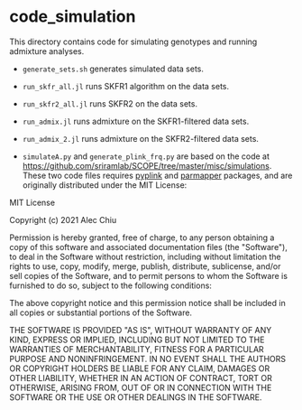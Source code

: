 # code_simulation

This directory contains code for simulating genotypes and running admixture analyses. 

- `generate_sets.sh` generates simulated data sets.
- `run_skfr_all.jl` runs SKFR1 algorithm on the data sets.
- `run_skfr2_all.jl` runs SKFR2 on the data sets.
- `run_admix.jl` runs admixture on the SKFR1-filtered data sets.
- `run_admix_2.jl` runs admixture on the SKFR2-filtered data sets.

- `simulateA.py` and `generate_plink_frq.py` are based on the code at https://github.com/sriramlab/SCOPE/tree/master/misc/simulations. These two code files requires [pyplink](https://pypi.org/project/pyplink/) and [parmapper](https://github.com/Jwink3101/parmapper) packages, and are originally distributed under the MIT License:

MIT License

Copyright (c) 2021 Alec Chiu

Permission is hereby granted, free of charge, to any person obtaining a copy
of this software and associated documentation files (the "Software"), to deal
in the Software without restriction, including without limitation the rights
to use, copy, modify, merge, publish, distribute, sublicense, and/or sell
copies of the Software, and to permit persons to whom the Software is
furnished to do so, subject to the following conditions:

The above copyright notice and this permission notice shall be included in all
copies or substantial portions of the Software.

THE SOFTWARE IS PROVIDED "AS IS", WITHOUT WARRANTY OF ANY KIND, EXPRESS OR
IMPLIED, INCLUDING BUT NOT LIMITED TO THE WARRANTIES OF MERCHANTABILITY,
FITNESS FOR A PARTICULAR PURPOSE AND NONINFRINGEMENT. IN NO EVENT SHALL THE
AUTHORS OR COPYRIGHT HOLDERS BE LIABLE FOR ANY CLAIM, DAMAGES OR OTHER
LIABILITY, WHETHER IN AN ACTION OF CONTRACT, TORT OR OTHERWISE, ARISING FROM,
OUT OF OR IN CONNECTION WITH THE SOFTWARE OR THE USE OR OTHER DEALINGS IN THE
SOFTWARE.
